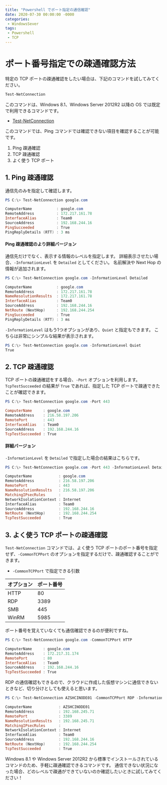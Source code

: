 ```yaml
---
title: "Powershell でポート指定の通信確認"
date: 2020-07-30 00:00:00 -0000
categories: 
 - WindowsSever
tags: 
 - Powershell
 - TCP
---
```


# ポート番号指定での疎通確認方法
特定の TCP ポートの疎通確認をしたい場合は、下記のコマンドを試してみてください。
```powershell
Test-NetConnection
```

このコマンドは、Windows 8.1、Windows Server 2012R2 以降の OS では既定で利用できるコマンドです。

+ [Test-NetConnection](https://docs.microsoft.com/ja-jp/powershell/module/nettcpip/Test-NetConnection?view=win10-ps)

このコマンドでは、Ping コマンドでは確認できない項目を確認することが可能です。
1. Ping 疎通確認
1. TCP 疎通確認
1. よく使う TCP ポート


## 1. Ping 疎通確認
通信先のみを指定して確認します。

```powershell
PS C:\> Test-NetConnection google.com

ComputerName           : google.com
RemoteAddress          : 172.217.161.78
InterfaceAlias         : Team0
SourceAddress          : 192.168.244.16
PingSucceeded          : True
PingReplyDetails (RTT) : 3 ms
```

#### Ping 疎通確認のより詳細バージョン
通信先だけでなく、表示する情報のレベルを指定します。
詳細表示させたい場合、`-InformationLevel` を `Detailed` としてください。
名前解決や Next Hop の情報が追加されます。

```powershell
PS C:\> Test-NetConnection google.com -InformationLevel Detailed

ComputerName           : google.com
RemoteAddress          : 172.217.161.78
NameResolutionResults  : 172.217.161.78
InterfaceAlias         : Team0
SourceAddress          : 192.168.244.16
NetRoute (NextHop)     : 192.168.244.254
PingSucceeded          : True
PingReplyDetails (RTT) : 3 ms
```

`-InformationLevel` はもう1つオプションがあり、`Quiet` と指定もできます。
こちらは非常にシンプルな結果が表示されます。
```powershell
PS C:\> Test-NetConnection google.com -InformationLevel Quiet
True
```
## 2. TCP 疎通確認
TCP ポートの疎通確認をする場合、`-Port` オプションを利用します。`TcpTestSucceeded` の結果が `True` であれば、指定した TCP ポートで疎通できたことが確認できます。

```powershell
PS C:\> Test-NetConnection google.com -Port 443

ComputerName     : google.com
RemoteAddress    : 216.58.197.206
RemotePort       : 443
InterfaceAlias   : Team0
SourceAddress    : 192.168.244.16
TcpTestSucceeded : True
```
#### 詳細バージョン
`-InformationLevel` を `Detailed` で指定した場合の結果はこちらです。
```powershell
PS C:\> Test-NetConnection google.com -Port 443 -InformationLevel Detailed

ComputerName            : google.com
RemoteAddress           : 216.58.197.206
RemotePort              : 443
NameResolutionResults   : 216.58.197.206
MatchingIPsecRules      :
NetworkIsolationContext : Internet
InterfaceAlias          : Team0
SourceAddress           : 192.168.244.16
NetRoute (NextHop)      : 192.168.244.254
TcpTestSucceeded        : True
```

## 3. よく使う TCP ポートの疎通確認
`Test-NetConnection` コマンドでは、よく使う TCP ポートのポート番号を指定せず、`-CommonTCPPort` のオプションを指定するだけで、疎通確認することができます。

+ `-CommonTCPPort` で指定できる引数

|オプション|ポート番号|
|--|--|
|HTTP|80|
|RDP|3389|
|SMB|445|
|WinRM|5985|

ポート番号を覚えていなくても通信確認できるのが便利ですね。
```powershell
PS C:\> Test-NetConnection google.com -CommonTCPPort HTTP

ComputerName     : google.com
RemoteAddress    : 172.217.31.174
RemotePort       : 80
InterfaceAlias   : Team0
SourceAddress    : 192.168.244.16
TcpTestSucceeded : True
```
RDP の通信確認もできるので、クラウドに作成した仮想マシンに通信できないときなど、切り分けとしても使えると思います。
```powershell
PS C:\> Test-NetConnection AZSHCINODE01 -CommonTCPPort RDP -InformationLevel Detailed

ComputerName            : AZSHCINODE01
RemoteAddress           : 192.168.245.71
RemotePort              : 3389
NameResolutionResults   : 192.168.245.71
MatchingIPsecRules      :
NetworkIsolationContext : Internet
InterfaceAlias          : Team0
SourceAddress           : 192.168.244.16
NetRoute (NextHop)      : 192.168.244.254
TcpTestSucceeded        : True
```

Windows 8.1 や Windows Server 2012R2 から標準でインストールされているコマンドのため、手軽に疎通確認できるコマンドです。
通信できない状況になった場合、どのレベルで疎通ができていないのか確認したいときに試してみてください！